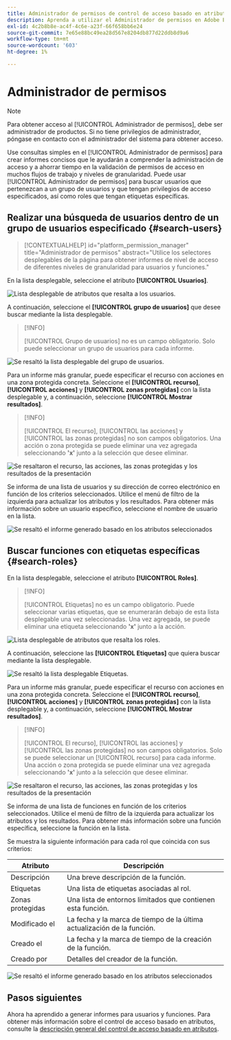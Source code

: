 ```yaml
---
title: Administrador de permisos de control de acceso basado en atributos
description: Aprenda a utilizar el Administrador de permisos en Adobe Experience Platform para generar informes y validar permisos de acceso.
exl-id: 4c2b8b8e-ac4f-4c6e-a23f-66f658bb6e24
source-git-commit: 7e65e88bc49ea28d567e8204db877d22ddb8d9a6
workflow-type: tm+mt
source-wordcount: '603'
ht-degree: 1%

---
```


# Administrador de permisos

>[!NOTE]
>
>Para obtener acceso al [!UICONTROL Administrador de permisos], debe ser administrador de productos. Si no tiene privilegios de administrador, póngase en contacto con el administrador del sistema para obtener acceso.

Use consultas simples en el [!UICONTROL Administrador de permisos] para crear informes concisos que le ayudarán a comprender la administración de acceso y a ahorrar tiempo en la validación de permisos de acceso en muchos flujos de trabajo y niveles de granularidad. Puede usar [!UICONTROL Administrador de permisos] para buscar usuarios que pertenezcan a un grupo de usuarios y que tengan privilegios de acceso especificados, así como roles que tengan etiquetas específicas.

## Realizar una búsqueda de usuarios dentro de un grupo de usuarios especificado {#search-users}

>[!CONTEXTUALHELP]
>id="platform_permission_manager"
>title="Administrador de permisos"
>abstract="Utilice los selectores desplegables de la página para obtener informes de nivel de acceso de diferentes niveles de granularidad para usuarios y funciones."
<!-- >additional-url="https://experienceleague.adobe.com/docs/experience-platform/access-control/abac/permissions-manager/permissions.html" text="Permission manager" -->

En la lista desplegable, seleccione el atributo **[!UICONTROL Usuarios]**.

![Lista desplegable de atributos que resalta a los usuarios.](../../images/permission-manager/users-select.png)

A continuación, seleccione el **[!UICONTROL grupo de usuarios]** que desee buscar mediante la lista desplegable.

>[!INFO]
>
>[!UICONTROL Grupo de usuarios] no es un campo obligatorio. Solo puede seleccionar un grupo de usuarios para cada informe.

![Se resaltó la lista desplegable del grupo de usuarios.](../../images/permission-manager/user-group-select.png)

Para un informe más granular, puede especificar el recurso con acciones en una zona protegida concreta. Seleccione el **[!UICONTROL recurso]**, **[!UICONTROL acciones]** y **[!UICONTROL zonas protegidas]** con la lista desplegable y, a continuación, seleccione **[!UICONTROL Mostrar resultados]**.

>[!INFO]
>
>[!UICONTROL El recurso], [!UICONTROL las acciones] y [!UICONTROL las zonas protegidas] no son campos obligatorios. Una acción o zona protegida se puede eliminar una vez agregada seleccionando **&#39;x&#39;** junto a la selección que desee eliminar.

![Se resaltaron el recurso, las acciones, las zonas protegidas y los resultados de la presentación](../../images/permission-manager/users-additional-attributes-select.png)

Se informa de una lista de usuarios y su dirección de correo electrónico en función de los criterios seleccionados. Utilice el menú de filtro de la izquierda para actualizar los atributos y los resultados. Para obtener más información sobre un usuario específico, seleccione el nombre de usuario en la lista.

![Se resaltó el informe generado basado en los atributos seleccionados](../../images/permission-manager/users-report.png)

## Buscar funciones con etiquetas específicas {#search-roles}

En la lista desplegable, seleccione el atributo **[!UICONTROL Roles]**.

>[!INFO]
>
>[!UICONTROL Etiquetas] no es un campo obligatorio. Puede seleccionar varias etiquetas, que se enumerarán debajo de esta lista desplegable una vez seleccionadas. Una vez agregada, se puede eliminar una etiqueta seleccionando **&#39;x&#39;** junto a la acción.

![Lista desplegable de atributos que resalta los roles.](../../images/permission-manager/roles-select.png)

A continuación, seleccione las **[!UICONTROL Etiquetas]** que quiera buscar mediante la lista desplegable.

![Se resaltó la lista desplegable Etiquetas.](../../images/permission-manager/roles-labels-select.png)

Para un informe más granular, puede especificar el recurso con acciones en una zona protegida concreta. Seleccione el **[!UICONTROL recurso]**, **[!UICONTROL acciones]** y **[!UICONTROL zonas protegidas]** con la lista desplegable y, a continuación, seleccione **[!UICONTROL Mostrar resultados]**.

>[!INFO]
>
>[!UICONTROL El recurso], [!UICONTROL las acciones] y [!UICONTROL las zonas protegidas] no son campos obligatorios. Solo se puede seleccionar un [!UICONTROL recurso] para cada informe. Una acción o zona protegida se puede eliminar una vez agregada seleccionando **&#39;x&#39;** junto a la selección que desee eliminar.

![Se resaltaron el recurso, las acciones, las zonas protegidas y los resultados de la presentación](../../images/permission-manager/roles-additional-attributes-select.png)

Se informa de una lista de funciones en función de los criterios seleccionados. Utilice el menú de filtro de la izquierda para actualizar los atributos y los resultados. Para obtener más información sobre una función específica, seleccione la función en la lista.

Se muestra la siguiente información para cada rol que coincida con sus criterios:

| Atributo | Descripción |
| --- | --- |
| Descripción | Una breve descripción de la función. |
| Etiquetas | Una lista de etiquetas asociadas al rol. |
| Zonas protegidas | Una lista de entornos limitados que contienen esta función. |
| Modificado el | La fecha y la marca de tiempo de la última actualización de la función. |
| Creado el | La fecha y la marca de tiempo de la creación de la función. |
| Creado por | Detalles del creador de la función. |

![Se resaltó el informe generado basado en los atributos seleccionados](../../images/permission-manager/roles-report.png)

## Pasos siguientes

Ahora ha aprendido a generar informes para usuarios y funciones. Para obtener más información sobre el control de acceso basado en atributos, consulte la [descripción general del control de acceso basado en atributos](../overview.md).
